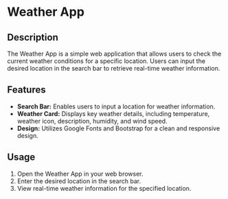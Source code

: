 # Weather App

## Description

The Weather App is a simple web application that allows users to check the current weather conditions for a specific location. Users can input the desired location in the search bar to retrieve real-time weather information.

## Features

- **Search Bar:** Enables users to input a location for weather information.
- **Weather Card:** Displays key weather details, including temperature, weather icon, description, humidity, and wind speed.
- **Design:** Utilizes Google Fonts and Bootstrap for a clean and responsive design.

## Usage

1.  Open the Weather App in your web browser.
2.  Enter the desired location in the search bar.
3.  View real-time weather information for the specified location.
